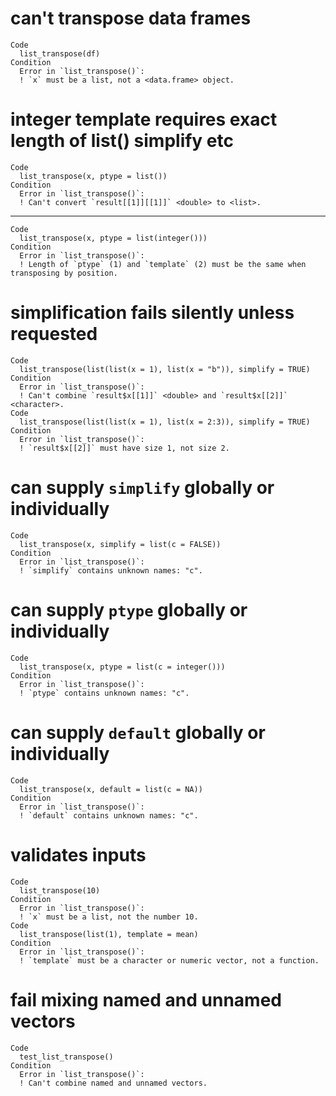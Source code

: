 # can't transpose data frames

    Code
      list_transpose(df)
    Condition
      Error in `list_transpose()`:
      ! `x` must be a list, not a <data.frame> object.

# integer template requires exact length of list() simplify etc

    Code
      list_transpose(x, ptype = list())
    Condition
      Error in `list_transpose()`:
      ! Can't convert `result[[1]][[1]]` <double> to <list>.

---

    Code
      list_transpose(x, ptype = list(integer()))
    Condition
      Error in `list_transpose()`:
      ! Length of `ptype` (1) and `template` (2) must be the same when transposing by position.

# simplification fails silently unless requested

    Code
      list_transpose(list(list(x = 1), list(x = "b")), simplify = TRUE)
    Condition
      Error in `list_transpose()`:
      ! Can't combine `result$x[[1]]` <double> and `result$x[[2]]` <character>.
    Code
      list_transpose(list(list(x = 1), list(x = 2:3)), simplify = TRUE)
    Condition
      Error in `list_transpose()`:
      ! `result$x[[2]]` must have size 1, not size 2.

# can supply `simplify` globally or individually

    Code
      list_transpose(x, simplify = list(c = FALSE))
    Condition
      Error in `list_transpose()`:
      ! `simplify` contains unknown names: "c".

# can supply `ptype` globally or individually

    Code
      list_transpose(x, ptype = list(c = integer()))
    Condition
      Error in `list_transpose()`:
      ! `ptype` contains unknown names: "c".

# can supply `default` globally or individually

    Code
      list_transpose(x, default = list(c = NA))
    Condition
      Error in `list_transpose()`:
      ! `default` contains unknown names: "c".

# validates inputs

    Code
      list_transpose(10)
    Condition
      Error in `list_transpose()`:
      ! `x` must be a list, not the number 10.
    Code
      list_transpose(list(1), template = mean)
    Condition
      Error in `list_transpose()`:
      ! `template` must be a character or numeric vector, not a function.

# fail mixing named and unnamed vectors

    Code
      test_list_transpose()
    Condition
      Error in `list_transpose()`:
      ! Can't combine named and unnamed vectors.

